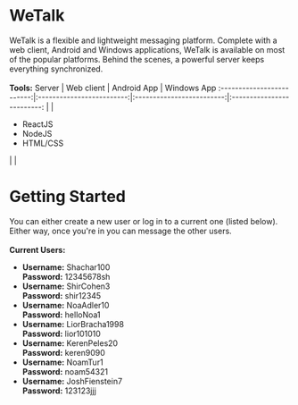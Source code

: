 # WeTalk
WeTalk is a flexible and lightweight messaging platform. Complete with a web client, Android and Windows applications, WeTalk is available on most of the popular platforms. Behind the scenes, a powerful server keeps everything synchronized.
<br><br>
<b>Tools:</b>
Server             | Web client | Android App | Windows App
:-------------------------:|:-------------------------:|:-------------------------:|:-------------------------:
|  | <ul><li>ReactJS</li><li>NodeJS</li><li>HTML/CSS</li></ul> |  | 

# Getting Started
You can either create a new user or log in to a current one (listed below). Either way, once you're in you can message the other users.
<br><br>
<b>Current Users:</b>
<ul>
  <li>
    <b>Username:</b> Shachar100<br>
    <b>Password:</b> 12345678sh
  </li>
  <li>
    <b>Username:</b> ShirCohen3<br>
    <b>Password:</b> shir12345
  </li>
  <li>
    <b>Username:</b> NoaAdler10<br>
    <b>Password:</b> helloNoa1
  </li>
  <li>
    <b>Username:</b> LiorBracha1998<br>
    <b>Password:</b> lior101010
  </li>
  <li>
    <b>Username:</b> KerenPeles20<br>
    <b>Password:</b> keren9090
  </li>
  <li>
    <b>Username:</b> NoamTur1
<br>    <b>Password:</b> noam54321
  </li>
  <li>
    <b>Username:</b> JoshFienstein7<br>
    <b>Password:</b> 123123jjj
  </li>
</ul>
